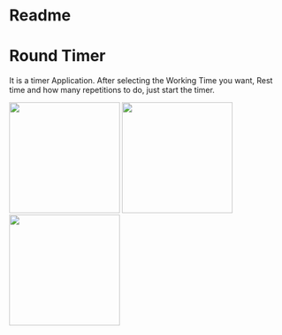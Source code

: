 # Readme
# Round Timer
It is a timer Application.
After selecting the Working Time you want, Rest time and how many repetitions to do, just start the timer.

<image src="screenImages/1-workTime.png" width="200"> <image src="screenImages/2-restTime.png" width="200"> <image src="screenImages/3-finish.png" width="200">
